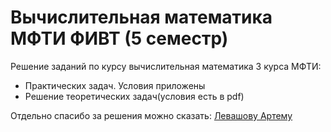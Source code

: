# Вычислительная математика МФТИ ФИВТ (5 семестр)
Решение заданий по курсу вычислительная математика 3 курса МФТИ:
- Практических задач. Условия приложены
- Решение теоретических задач(условия есть в pdf)

Отдельно спасибо за решения можно сказать: [Левашову Артему](https://github.com/soft1q)
